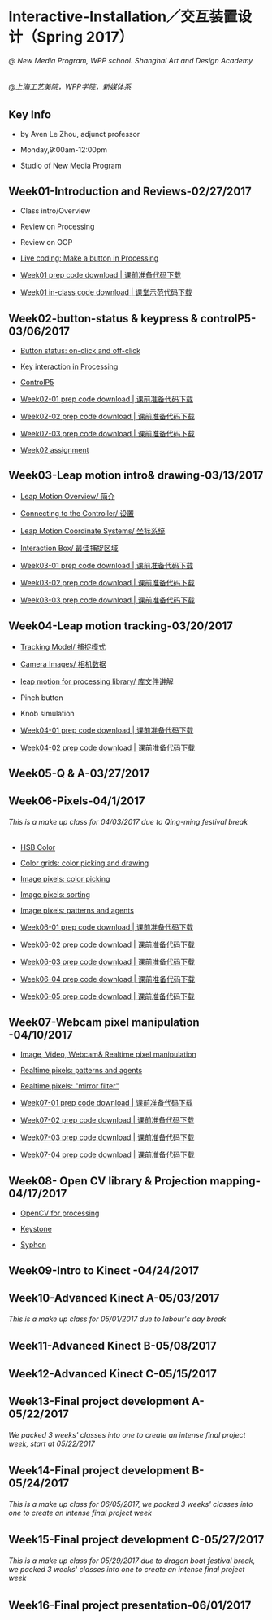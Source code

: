 # **Interactive-Installation／交互装置设计（Spring 2017）**
###### @ New Media Program, WPP school. Shanghai Art and Design Academy

###### @上海工艺美院，WPP学院，新媒体系

## Key Info
- by Aven Le Zhou, adjunct professor

- Monday,9:00am-12:00pm

- Studio of New Media Program

## Week01-Introduction and Reviews-02/27/2017

- Class intro/Overview

- Review on Processing

- Review on OOP

- [Live coding: Make a button in Processing](https://github.com/aaaven/Interactive-Installation/wiki/OOP-programming)

- [Week01 prep code download | 课前准备代码下载](https://1drv.ms/f/s!Aiakqp-lroptuEybsb8MDo-j-nT4)

- [Week01 in-class code download | 课堂示范代码下载](https://1drv.ms/f/s!Aiakqp-lroptuERBSTJddzTm51LI)


## Week02-button-status & keypress & controlP5-03/06/2017

- [Button status: on-click and off-click](https://github.com/aaaven/Interactive-Installation/wiki/on-off-click)

- [Key interaction in Processing](https://github.com/aaaven/Interactive-Installation/wiki/Key-interaction)

- [ControlP5](http://www.sojamo.de/libraries/controlP5/)

- [Week02-01 prep code download  | 课前准备代码下载](https://1drv.ms/f/s!Aiakqp-lroptuG9strCRte-TYd2U)

- [Week02-02 prep code download  | 课前准备代码下载](https://1drv.ms/f/s!Aiakqp-lroptuHHMwIhIJd6y5hix)

- [Week02-03 prep code download  | 课前准备代码下载](https://1drv.ms/f/s!Aiakqp-lroptuHAYZBvicDTlVD4-)

- [Week02 assignment](https://github.com/aaaven/Interactive-Installation/wiki/week02-students-assignment)


## Week03-Leap motion intro& drawing-03/13/2017

- [Leap Motion Overview/ 简介](https://github.com/aaaven/Interactive-Installation/wiki/Leap-Motion-Overview)

- [Connecting to the Controller/ 设置](https://github.com/aaaven/Interactive-Installation/wiki/Connecting-to-the-Controller)

- [Leap Motion Coordinate Systems/ 坐标系统](https://github.com/aaaven/Interactive-Installation/wiki/Leap-Motion-Coordinate-Systems)

- [Interaction Box/ 最佳捕捉区域](https://github.com/aaaven/Interactive-Installation/wiki/Interaction-Box)

- [Week03-01 prep code download  | 课前准备代码下载](https://1drv.ms/f/s!Aiakqp-lroptuTa76j6m3VD55x-P)

- [Week03-02 prep code download  | 课前准备代码下载](https://1drv.ms/f/s!Aiakqp-lroptuT1iGgrwrud7ZVFS)

- [Week03-03 prep code download  | 课前准备代码下载](https://1drv.ms/f/s!Aiakqp-lroptuUi1VQEzBuLji_DS)


## Week04-Leap motion tracking-03/20/2017

- [Tracking Model/ 捕捉模式](https://github.com/aaaven/Interactive-Installation/wiki/Tracking-Model)

- [Camera Images/ 相机数据](https://github.com/aaaven/Interactive-Installation/wiki/Camera-Images)

- [leap motion for processing library/ 库文件讲解](https://github.com/aaaven/Interactive-Installation/wiki/leapmotion-for-processing-library)

- Pinch button

- Knob simulation

- [Week04-01 prep code download  | 课前准备代码下载](https://1drv.ms/f/s!Aiakqp-lroptuXbPscUYJanvz4vp)

- [Week04-02 prep code download  | 课前准备代码下载](https://1drv.ms/f/s!Aiakqp-lroptuhNQLkPxNOrfmxDz)

## Week05-Q & A-03/27/2017

## Week06-Pixels-04/1/2017

###### *This is a make up class for 04/03/2017 due to Qing-ming festival break*

- [HSB Color ]()

- [Color grids: color picking and drawing]()

- [Image pixels: color picking]()

- [Image pixels: sorting]()

- [Image pixels: patterns and agents]()

- [Week06-01 prep code download  | 课前准备代码下载](https://1drv.ms/f/s!Aiakqp-lroptvWtdTEm7eeRfcLXw)

- [Week06-02 prep code download  | 课前准备代码下载](https://1drv.ms/f/s!Aiakqp-lroptvlFI3sw0AcGhNlnv)

- [Week06-03 prep code download  | 课前准备代码下载](https://1drv.ms/f/s!Aiakqp-lroptvlVEvy3TriIK2-8z)

- [Week06-04 prep code download  | 课前准备代码下载](https://1drv.ms/f/s!Aiakqp-lroptvlmhMvO5AF_Ko23_)

- [Week06-05 prep code download  | 课前准备代码下载](https://1drv.ms/f/s!Aiakqp-lroptvnVGI_xaOxH3KIum)

## Week07-Webcam pixel manipulation -04/10/2017

- [Image, Video, Webcam& Realtime pixel manipulation]()

- [Realtime pixels: patterns and agents]()

- [Realtime pixels: "mirror filter"]()

- [Week07-01 prep code download  | 课前准备代码下载](https://1drv.ms/f/s!Aiakqp-lroptvW2g7DaiKq1PeMrh)

- [Week07-02 prep code download  | 课前准备代码下载](https://1drv.ms/f/s!Aiakqp-lroptvxJRlKebJIM0CDWj)

- [Week07-03 prep code download  | 课前准备代码下载](https://1drv.ms/f/s!Aiakqp-lroptvxP3NF7_X7P9Pj08)

- [Week07-04 prep code download  | 课前准备代码下载](https://1drv.ms/f/s!Aiakqp-lroptvxRY5o-B8_POyco5)

## Week08- Open CV library & Projection mapping-04/17/2017

- [OpenCV for processing](https://github.com/atduskgreg/opencv-processing)

- [Keystone](http://keystonep5.sourceforge.net/)

- [Syphon](https://github.com/Syphon/Processing/releases)

## Week09-Intro to Kinect -04/24/2017

## Week10-Advanced Kinect A-05/03/2017

###### *This is a make up class for 05/01/2017 due to labour's day break*

## Week11-Advanced Kinect B-05/08/2017

## Week12-Advanced Kinect C-05/15/2017

## Week13-Final project development A-05/22/2017

###### *We packed 3 weeks' classes into one to create an intense final project week, start at 05/22/2017*

## Week14-Final project development B-05/24/2017

###### *This is a make up class for 06/05/2017, we packed 3 weeks' classes into one to create an intense final project week*

## Week15-Final project development C-05/27/2017

###### *This is a make up class for 05/29/2017 due to dragon boat festival break, we packed 3 weeks' classes into one to create an intense final project week*

## Week16-Final project presentation-06/01/2017
